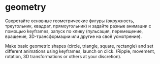 # geometry

Сверстайте основные геометрические фигуры (окружность, треугольник, квадрат, прямоугольник) и задайте разные анимации с помощью keyframes, запуск по клику (пульсация, перемещение, вращение, 3D-трансформации или другие на своё усмотрение).

Make basic geometric shapes (circle, triangle, square, rectangle) and set different animations using keyframes, launch on click. (Ripple, movement, rotation, 3D transformations or others at your discretion).
